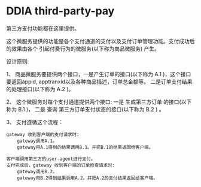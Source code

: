 # DDIA third-party-pay
第三方支付功能都在这里提供。

这个微服务提供的功能是各个支付通道的支付以及支付订单管理功能。支付成功后的效果由各个  引起付费行为的微服务(以下称为商品微服务) 产生。

设计原则:

1、 商品微服务要提供两个接口，一是产生订单的接口(以下称为 A.1 )，这个接口要返回appid, apptranxid以及各种商品描述，订单总金额等。 二是订单支付结果的处理接口(以下称为 A.2 )。 

2、 这个微服务对每个支付通道提供两个接口: 一是 生成第三方订单 的接口(以下称为 B.1 )， 二是 查询 第三方订单支付状态的接口(以下称为 B.2 ) 。

3、 支付遵循这个流程： 

	gateway 收到客户端的支付请求时:
		gateway调用A.1。
		gateway用A.1得到的结果调用B.1。并把B.1的结果返回给客户端。
		
	客户端调用第三方的user-agent进行支付。
	支付完成后，gateway 收到客户端的订单检查请求时:
		gateway调用B.2。
		gateway用B.2得到结果调用A.2。并把A.2的支付结果返回给客户端。
		

